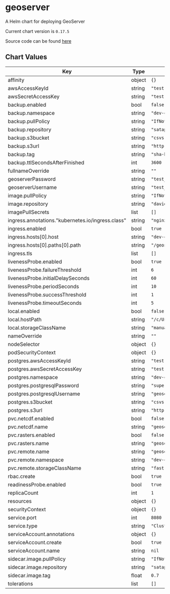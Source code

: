 geoserver
=========
A Helm chart for deploying GeoServer

Current chart version is `0.17.5`

Source code can be found [here](http://geoserver.org/)



## Chart Values

| Key | Type | Default | Description |
|-----|------|---------|-------------|
| affinity | object | `{}` |  |
| awsAccessKeyId | string | `"test"` |  |
| awsSecretAccessKey | string | `"test"` |  |
| backup.enabled | bool | `false` |  |
| backup.namespace | string | `"dev-csvs"` |  |
| backup.pullPolicy | string | `"IfNotPresent"` |  |
| backup.repository | string | `"satapps/geoserver-backup"` |  |
| backup.s3bucket | string | `"csvs-backups"` |  |
| backup.s3url | string | `"http://s3-uk-1.sa-catapult.co.uk"` |  |
| backup.tag | string | `"sha-be266da"` |  |
| backup.ttlSecondsAfterFinished | int | `3600` |  |
| fullnameOverride | string | `""` |  |
| geoserverPassword | string | `"test_password"` |  |
| geoserverUsername | string | `"test_user"` |  |
| image.pullPolicy | string | `"IfNotPresent"` |  |
| image.repository | string | `"davidedelerma/geoserver"` |  |
| imagePullSecrets | list | `[]` |  |
| ingress.annotations."kubernetes.io/ingress.class" | string | `"nginx"` |  |
| ingress.enabled | bool | `true` |  |
| ingress.hosts[0].host | string | `"dev-csvs.sa-catapult.co.uk"` |  |
| ingress.hosts[0].paths[0].path | string | `"/geoserver"` |  |
| ingress.tls | list | `[]` |  |
| livenessProbe.enabled | bool | `true` |  |
| livenessProbe.failureThreshold | int | `6` |  |
| livenessProbe.initialDelaySeconds | int | `60` |  |
| livenessProbe.periodSeconds | int | `10` |  |
| livenessProbe.successThreshold | int | `1` |  |
| livenessProbe.timeoutSeconds | int | `5` |  |
| local.enabled | bool | `false` |  |
| local.hostPath | string | `"/c/Users/Davide.DeLerma/projects/kube_geoserver_dir/"` |  |
| local.storageClassName | string | `"manual"` |  |
| nameOverride | string | `""` |  |
| nodeSelector | object | `{}` |  |
| podSecurityContext | object | `{}` |  |
| postgres.awsAccessKeyId | string | `"test"` |  |
| postgres.awsSecretAccessKey | string | `"test"` |  |
| postgres.namespace | string | `"dev-csvs"` |  |
| postgres.postgresqlPassword | string | `"supersecret"` |  |
| postgres.postgresqlUsername | string | `"geoserver"` |  |
| postgres.s3bucket | string | `"csvs-backups"` |  |
| postgres.s3url | string | `"http://s3-uk-1.sa-catapult.co.uk"` |  |
| pvc.netcdf.enabled | bool | `false` |  |
| pvc.netcdf.name | string | `"geoserver-netcdf"` |  |
| pvc.rasters.enabled | bool | `false` |  |
| pvc.rasters.name | string | `"geoserver-rasters"` |  |
| pvc.remote.name | string | `"geoserver"` |  |
| pvc.remote.namespace | string | `"dev-csvs"` |  |
| pvc.remote.storageClassName | string | `"fast"` |  |
| rbac.create | bool | `true` |  |
| readinessProbe.enabled | bool | `true` |  |
| replicaCount | int | `1` |  |
| resources | object | `{}` |  |
| securityContext | object | `{}` |  |
| service.port | int | `8080` |  |
| service.type | string | `"ClusterIP"` |  |
| serviceAccount.annotations | object | `{}` |  |
| serviceAccount.create | bool | `true` |  |
| serviceAccount.name | string | `nil` |  |
| sidecar.image.pullPolicy | string | `"IfNotPresent"` |  |
| sidecar.image.repository | string | `"satapps/geoserver-commands"` |  |
| sidecar.image.tag | float | `0.7` |  |
| tolerations | list | `[]` |  |
